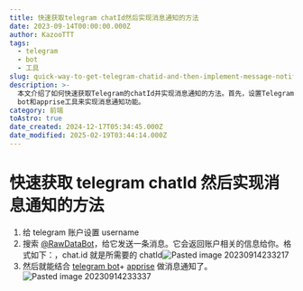 ```yaml
---
title: 快速获取telegram chatId然后实现消息通知的方法
date: 2023-09-14T00:00:00.000Z
author: KazooTTT
tags:
  - telegram
  - bot
  - 工具
slug: quick-way-to-get-telegram-chatid-and-then-implement-message-notification
description: >-
  本文介绍了如何快速获取Telegram的chatId并实现消息通知的方法。首先，设置Telegram账户的username，然后向@RawDataBot发送消息以获取chatId。最后，结合Telegram
  bot和apprise工具来实现消息通知功能。
category: 前端
toAstro: true
date_created: 2024-12-17T05:34:45.000Z
date_modified: 2025-02-19T03:44:14.000Z
---
```


# 快速获取 telegram chatId 然后实现消息通知的方法

1. 给 telegram 账户设置 username
2. 搜索 [@RawDataBot](<https://www.alphr.com/find-chat-id-telegram/>)，给它发送一条消息。它会返回账户相关的信息给你。格式如下：，chat.id 就是所需要的 chatId![Pasted image 20230914233217](<https://pictures.kazoottt.top/2024/10/20241017-cd326efab542823c73ab2e2542e89dd7.png>)
3. 然后就能结合 [telegram bot](<https://api.telegram.org/>)+ [apprise](<https://github.com/caronc/apprise/wiki/Notify_telegram>) 做消息通知了。![Pasted image 20230914233337](<https://pictures.kazoottt.top/2024/10/20241017-74884e2c10edcede13696599c163ffe4.png>)
